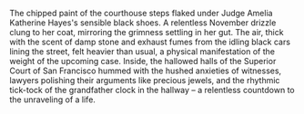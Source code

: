 The chipped paint of the courthouse steps flaked under Judge Amelia Katherine Hayes's sensible black shoes.  A relentless November drizzle clung to her coat, mirroring the grimness settling in her gut.  The air, thick with the scent of damp stone and exhaust fumes from the idling black cars lining the street, felt heavier than usual, a physical manifestation of the weight of the upcoming case.  Inside, the hallowed halls of the Superior Court of San Francisco hummed with the hushed anxieties of witnesses, lawyers polishing their arguments like precious jewels, and the rhythmic tick-tock of the grandfather clock in the hallway – a relentless countdown to the unraveling of a life.

